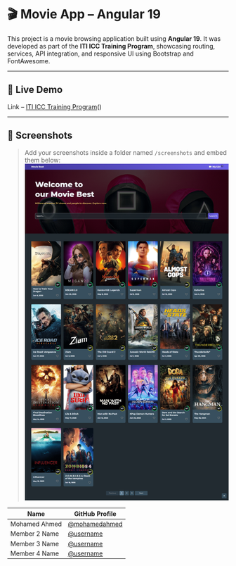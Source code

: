 # 🎬 Movie App – Angular 19

This project is a movie browsing application built using **Angular 19**. It was developed as part of the **ITI ICC Training Program**, showcasing routing, services, API integration, and responsive UI using Bootstrap and FontAwesome.

---

## 🚀 Live Demo

Link – [ITI ICC Training Program](https://iti-angular-movie-app.vercel.app/)()

---

## 📸 Screenshots

> Add your screenshots inside a folder named `/screenshots` and embed them below:
  ![Home Page](screenshots/1.png)

| Name          | GitHub Profile                               |
| ------------- | -------------------------------------------- |
| Mohamed Ahmed | [@mohamedahmed](https://github.com/USERNAME) |
| Member 2 Name | [@username](https://github.com/username)     |
| Member 3 Name | [@username](https://github.com/username)     |
| Member 4 Name | [@username](https://github.com/username)     |
